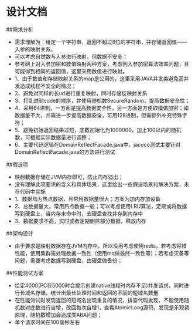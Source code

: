 # 设计文档

##需求分析
- 需求理解为：给定一个字符串，返回不超过8位的字符串，并存储返回值——入参的映射关系。
- 可以考虑自然数与入参进行映射，但数据不安全；
- 参考网上对入参加密和数值映射两种方案，考虑到入参加密算法效率问题，且可能得到相同的返回值，这里采用数值进行映射。
- 1、由于数值和存储映射关系的map是公用的，这里采用JAVA并发类避免高并发造成线程不安全的情况；
- 2、避免对同样的长url进行重复映射，同时存储反映射关系
- 3、打乱进制code的顺序，并使用随机数SecureRandom，提高数据安全性；
- 4、采用64进制，一方面是提高数据安全性，另一方面是方便取模做加密；如数据量不大，并需进一步提高数据安全，可用128进制，但需额外补充特殊字符；
- 5、避免初始返回结果过短，底数初始化为1000000，加上100以内的随机数，可根据实际数据量进行调整；
- 6、主要代码逻辑在DomainReflectFacade.java中，jacoco测试主要针对DomainReflectFacade.java的方法进行测试

##假设项
- 映射数据存储在JVM内存即可，防止内存溢出；
- 没有理解此项要求的含义和具体场景，这里给出一些假设场景和解决方案，未在代码中实施
- 1、数据均为热点数据，且常用数据量很大；方案为加内存加设备
- 2、总数据量大，常用热点数据一般；可以考虑使用LRU算法，定期或将数据写到硬盘上，当内存未命中时，去硬盘查找并存到内存中
- 3、数据要求不高，实时或者定期删除部分数据，释放内存

##架构设计
- 由于要求是映射数据存在JVM内存中，所以没用考虑使用redis，若考虑容错性能，使用集群需处理数据一致性（使用mq做最终一致性等）；若考虑灾备等问题，需要考虑数据写到硬盘，由硬盘做备份；

##性能测试方案
- 给定4000(PC在5000时会提示创建native线程时内存不足)并发请求，同时进行长域名存储，统计出最长处理时间和返回的不同的短域名数量
- 在性能测试时发现返回的短域名出现重复的情况，排查代码发现，不能使用随机数对底数进行自增，改回每次自增1，查看AtomicLong源码，发现是乐观锁原理，随机数增加会造成类ABA问题；
- 单个请求时间在100毫秒左右